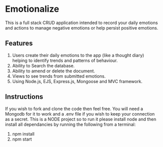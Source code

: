 # Emotionalize

This is a full stack CRUD application intended to record your daily emotions and actions to manage negative emotions or help persist positive emotions.  

## Features

<ol>

<li>Users create their daily emotions to the app (like a thought diary) helping to identify trends and patterns of behaviour.</li>
<li>Ability to Search the database.</li>
<li>Ability to amend or delete the document.</li>
<li>Views to see trends from submitted emotions.</li>
<li>Using Node.js, EJS, Express.js, Mongoose and MVC framework.</li>

</ol>


## Instructions

If you wish to fork and clone the code then feel free. 
You will need a Mongodb for it to work and a .env file if you wish to keep your connection as a secret.
This is a NODE project so to run it please install node and then install all dependancies by running the following from a terminal:

<ol>

<li>npm install</li>
<li>npm start</li>

</ol>
